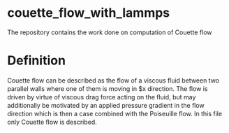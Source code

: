 # couette_flow_with_lammps


The repository contains the work done on computation of Couette flow
# Definition
Couette ﬂow can be described as the ﬂow of a viscous ﬂuid between two parallel walls
where one of them is moving in $x direction. 
The ﬂow is driven by virtue of viscous drag force acting on the ﬂuid, 
but may additionally be motivated by an applied pressure gradient in the ﬂow direction which is then a case combined with the Poiseuille ﬂow.
In this file only Couette ﬂow is described.
